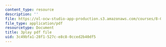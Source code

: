 ```yaml
---
content_type: resource
description: ''
file: https://ol-ocw-studio-app-production.s3.amazonaws.com/courses/8-01sc-classical-mechanics-fall-2016/3c49bfa128f1527ce8c80cced2b40df5_IV9NhNIrrDw.pdf
file_type: application/pdf
resourcetype: Document
title: 3play pdf file
uid: 3c49bfa1-28f1-527c-e8c8-0cced2b40df5
---
```

